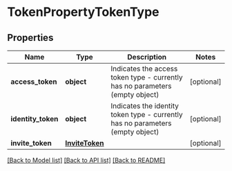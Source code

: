 # TokenPropertyTokenType

## Properties
Name | Type | Description | Notes
------------ | ------------- | ------------- | -------------
**access_token** | **object** | Indicates the access token type - currently has no parameters (empty object) | [optional] 
**identity_token** | **object** | Indicates the identity token type - currently has no parameters (empty object) | [optional] 
**invite_token** | [**InviteToken**](InviteToken.md) |  | [optional] 

[[Back to Model list]](../README.md#documentation-for-models) [[Back to API list]](../README.md#documentation-for-api-endpoints) [[Back to README]](../README.md)

